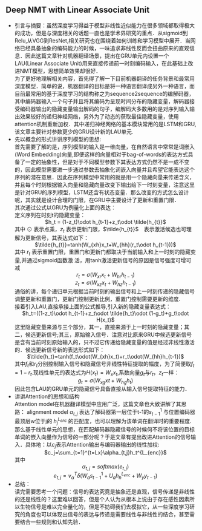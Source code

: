 ## Deep NMT with Linear Associate Unit    
+ 引言与摘要：虽然深度学习得益于模型非线性近似能力在很多领域都取得极大的成功，但是与深度相关的话题一直也是学术界研究的重点．从sigmoid到Relu,从VGG到ResNet,相关研究也在围绕着如何训练和学习模型中展开．当网络已经具备抽象的编码能力的时候，一味追求非线性反而会扭曲原来的直观信息．因此这篇文章针对机器翻译场景，提出在GRU单元内设置一个LAU(Linear Associate Unit)用来直接传递前一时刻编码输入，在此基础上改进NMT模型，思想简单效果却很好．   
为了更好地理解相关内容，首先得了解一下目前机器翻译的任务背景和最常用深度模型．简单的说，机器翻译的目标是将一种语言翻译成另外一种语言，而目前最常用的基于深度学习的结构称之为sequence2sequence的编解码器，其中编码器输入一个句子并且将其编码为呈现时间分布的隐藏变量，解码器接受编码器输出的隐藏变量输出解码的句子，编解码大多数用的是对序列输入输出效果较好的递归神经网络，另外为了动态的获取最佳隐藏变量，使用attention机制重新加权．其中递归神经网络的基本模块常用的是LSTM和GRU,该文章主要针对参数更少的GRU设计新的LAU单元.   
+ 先以概念的形式讲讲序列模型的思想:   
首先需要了解的是，序列模型的输入是一维向量，在自然语言中常常是词嵌入(Word Embedding)向量,即便这样的向量相对于bag-of-words的表达方式具备了一定的抽象性，但是对于不同模型参数下其表达方式仍然不是一成不变的，因此模型需要进一步通过参数去抽象化词嵌入向量并且希望它能表达这个序列的潜在意思．因此在序列模型中常用的就是用一个隐藏向量来传递含义，并且每个时刻根据输入向量和隐藏向量改变下输出给下一时刻变量，注意这里是针对GRU的序列模型，LSTM还含有状态变量．那么改变的方式怎么设计呢，其实就是设计合理的门限，在GRU中主要设计了更新和重置门限．   
其次通过公式以GRU为例量化上面的表达：  
定义序列在时刻t的隐藏变量：    
      <center>$h_t = (1-z_t)\odot h_{t-1}+z_t\odot \tilde{h_{t}}$</center>
其中 $\odot$ 表示点乘，$z_t$ 表示更新门限，$\tilde{h_{t}}$　表示激活候选也可理解为更新信号，其表达式如下：<center>$\tilde{h_{t}}=tanh(W_{xh}x_t+W_{hh}(r_t\odot h_{t-1}))$</center>
其中 $r_t$ 表示重置门限，重置门和更新门都取决于当前输入和上一时刻的隐藏变量,并通过sigmoid函数激  活，用tanh激活更新信号的原因是信号强度可增可减    
                    <center>$r_t=\sigma(W_{xr}x_t+W_{hr}h_{t-1})$   
                    $z_t=\sigma(W_{xz}x_t+W_{hz}h_{t-1})$</center>
通俗的讲，每个递归单元根据当前时刻的输出信号和上一时刻传递的隐藏信号调整更新和重置门，更新门控制更新比例，重置门控制需要更新的维度.  
接着引入LAU,直接承接上面的公式推导,引入新的隐藏变量表达式：<center>$h_t=((1-z_t)\odot h_{t-1}+z_t\odot \tilde{h_t}\odot (1-g_t)+g_t\odot H(x_t)$</center> 这里隐藏变量来源与三个部分，其一，直接来源于上一时刻的隐藏变量；其二，候选更新信号;其三，原始输入信号．注意对比原来GRU中候选更新信号是含有当前时刻原始输入的，只不过它传递给隐藏变量的值是经过非线性激活的．候选更新信号新的表达形式如下：<center>$\tilde{h_t}=tanh(f_t\odot(W_{xh}x_t)+r_t\odot(W_{hh}h_{t-1})$</center>
其中$f_t$和$r_t$分别控制输入信号和隐藏信号非线性特征提取的幅度，为了简便取$f_t=1-r_t$.现线性单元的表达式为$H(x_t)=W_xx_t$,系数向量$g_t$与$r_t$，$z_t$一样：<center>$g_t=\sigma(W_{xg}xt+W_{hg}h_t)$</center>
因此包含LAU的GRU单元的隐藏信号具备直接从输入信号提取特征的能力．   
+ 讲讲Attention的思想和结构   
Attention model在机器翻译模型中应用广泛，这篇文章也大致讲解了其思路：
alignment model $\alpha_{t,j}$ 表达了解码器第一层位于t-1的$s^{1}_{t-1}$ 与位置编码器最顶层w位于j的 $h^{L_{enc}}_j$ 的匹配度，也可以理解为该单词在翻译时的重要程度.    
那么基于线性单元的思想，在匹配解码器隐藏信号的时候何不将该位置的目标单词的嵌入向量作为信号的一部分呢？于是文章有提出改进Attention的信号输入．具体地：以$c_j$表示Attention输出与编码器输出的线性加权:<center>$c_j=\sum_{t=1}^{t=Lx}\alpha_{t,j}h_t^{L_{enc}}$</center>
其中 <center>$\alpha_{t,j}=softmax(e_{t,j})$    
$e_{t,j}=v^{T}_{\alpha}\delta(W_as^{1}_{t-1}+U_ah_{h}^{L_{enc}}+W_yy_{t-1})$</center>
+ 总结：   
读完需要思考一个问题：信号的表达究竟是抽象还是直观，信号传递是非线性的还是线性的？这里难以回答，但是个人认为从根本上说由于存在感性因素所以生物信号是难以完全量化的，但是不妨碍我们去模拟它，从一些深度学习研究的角度也可以体现出信号的表达与传递是需要线性与非线性的结合，甚至需要结合一些规则和认知先验．

